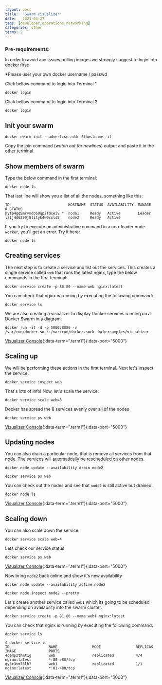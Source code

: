 ```yaml
---
layout: post
title:  "Swarm Visualizer"
date:   2021-04-27
tags: [developer,operations,networking]
categories: other
terms: 2
---
```


### Pre-requirements:

In order to avoid any issues pulling images we strongly suggest to login into docker first:

*Please user your own docker username / passwd

Click bellow command to login into Terminal 1
```.term1
docker login
```
Click bellow command to login into Terminal 2
```.term2
docker login
```

## Init your swarm

```.term1
docker swarm init --advertise-addr $(hostname -i)
```

Copy the join command (*watch out for newlines*) output and paste it in the other terminal.


## Show members of swarm

Type the below command in the first terminal:

```.term1
docker node ls
```

That last line will show you a list of all the nodes, something like this:

```
ID                           HOSTNAME  STATUS  AVAILABILITY  MANAGE
R STATUS
kytp4gq5mrvmdbb0qpifdxeiv *  node1     Ready   Active        Leader
lz1j4d6290j8lityk4w0cxls5    node2     Ready   Active
```

If you try to execute an administrative command in a non-leader node `worker`, you'll get an error. Try it here:

```.term2
docker node ls
```

## Creating services


The next step is to create a service and list out the services. This creates a single service called `web` that runs the latest nginx, type the below commands in the first terminal:


```.term1
docker service create -p 80:80 --name web nginx:latest
```

You can check that nginx is running by executing the following command:

```.term1
docker service ls
```

We are also creating a visualizer to display Docker services running on a Docker Swarm in a diagram:

```.term1
docker run -it -d -p 5000:8080 -v /var/run/docker.sock:/var/run/docker.sock dockersamples/visualizer
```

[Visualizer Console](/){:data-term=".term1"}{:data-port="5000"}


## Scaling up

We will be performing these actions in the first terminal. Next let's inspect the service:

```.term1
docker service inspect web
```

That's lots of info! Now, let's scale the service:

```.term1
docker service scale web=8
```

Docker has spread the 8 services evenly over all of the nodes

```.term1
docker service ps web
```

[Visualizer Console](/){:data-term=".term1"}{:data-port="5000"}


## Updating nodes

You can also drain a particular node, that is remove all services from that node. The services will automatically be rescheduled on other nodes.

```.term1
docker node update --availability drain node2
```
```.term1
docker service ps web
```

You can check out the nodes and see that `node2` is still active but drained.

```.term1
docker node ls
```

[Visualizer Console](/){:data-term=".term1"}{:data-port="5000"}


## Scaling down

You can also scale down the service

```.term1
docker service scale web=4
```

Lets check our service status

```.term1
docker service ps web
```

[Visualizer Console](/){:data-term=".term1"}{:data-port="5000"}


Now bring `node2` back online and show it's new availability

```.term1
docker node update --availability active node2
```
```.term1
docker node inspect node2 --pretty
```

Let's create another service called `web1` which its going to be scheduled depending on availability into the swarm cluster.


```.term1
docker service create -p 81:80 --name web1 nginx:latest
```

You can check that nginx is running by executing the following command:

```.term1
docker service ls
```

```
$ docker service ls
ID                  NAME                MODE                REPLICAS            IMAGE               PORTS
4qempzthmt1g        web                 replicated          4/4                 nginx:latest        *:80->80/tcp
qy3c3vm76lh7        web1                replicated          1/1                 nginx:latest        *:81->80/tcp
```

[Visualizer Console](/){:data-term=".term1"}{:data-port="5000"}
